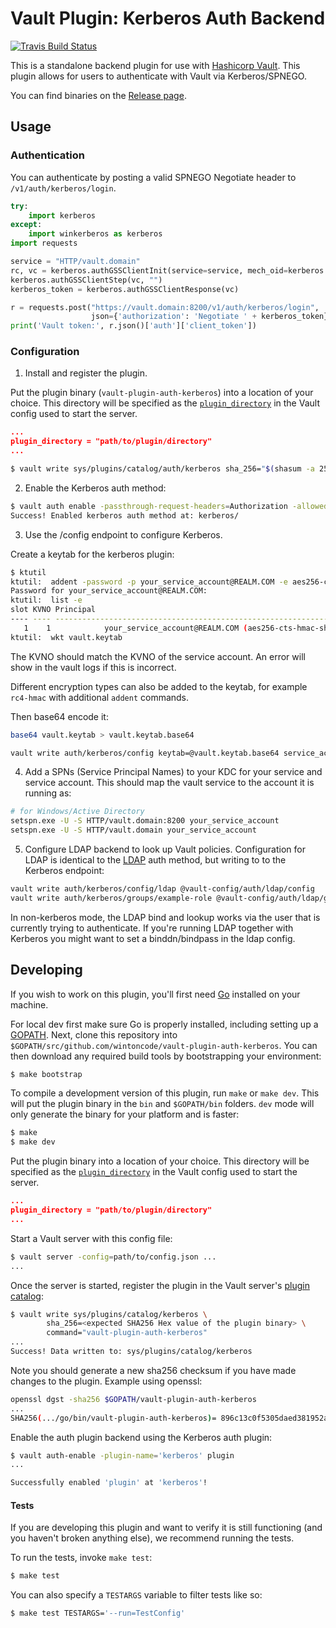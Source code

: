 # Vault Plugin: Kerberos Auth Backend
[![Travis Build Status](https://travis-ci.org/wintoncode/vault-plugin-auth-kerberos.svg?branch=master)](https://travis-ci.org/wintoncode/vault-plugin-auth-kerberos)

This is a standalone backend plugin for use with [Hashicorp Vault](https://www.github.com/hashicorp/vault).
This plugin allows for users to authenticate with Vault via Kerberos/SPNEGO.

You can find binaries on the [Release page](https://github.com/wintoncode/vault-plugin-auth-kerberos/releases).

## Usage

### Authentication

You can authenticate by posting a valid SPNEGO Negotiate header to `/v1/auth/kerberos/login`.

```python
try:
    import kerberos
except:
    import winkerberos as kerberos
import requests

service = "HTTP/vault.domain"
rc, vc = kerberos.authGSSClientInit(service=service, mech_oid=kerberos.GSS_MECH_OID_SPNEGO)
kerberos.authGSSClientStep(vc, "")
kerberos_token = kerberos.authGSSClientResponse(vc)

r = requests.post("https://vault.domain:8200/v1/auth/kerberos/login",
                  json={'authorization': 'Negotiate ' + kerberos_token})
print('Vault token:', r.json()['auth']['client_token'])
```

### Configuration

1. Install and register the plugin.

Put the plugin binary (`vault-plugin-auth-kerberos`) into a location of your choice. This directory
will be specified as the [`plugin_directory`](https://www.vaultproject.io/docs/configuration/index.html#plugin_directory)
in the Vault config used to start the server.

```json
...
plugin_directory = "path/to/plugin/directory"
...
```

```sh
$ vault write sys/plugins/catalog/auth/kerberos sha_256="$(shasum -a 256 'vault-plugin-auth-kerberos' | cut -d ' ' -f1)" command="vault-plugin-auth-kerberos -client-cert server.crt -client-key server.key"
```

2. Enable the Kerberos auth method:

```sh
$ vault auth enable -passthrough-request-headers=Authorization -allowed-response-headers=www-authenticate kerberos
Success! Enabled kerberos auth method at: kerberos/
```

3. Use the /config endpoint to configure Kerberos.

Create a keytab for the kerberos plugin:
```sh
$ ktutil
ktutil:  addent -password -p your_service_account@REALM.COM -e aes256-cts -k 1
Password for your_service_account@REALM.COM:
ktutil:  list -e
slot KVNO Principal
---- ---- ---------------------------------------------------------------------
   1    1            your_service_account@REALM.COM (aes256-cts-hmac-sha1-96)
ktutil:  wkt vault.keytab
```

The KVNO should match the KVNO of the service account. An error will show in the vault logs if this is incorrect.

Different encryption types can also be added to the keytab, for example `rc4-hmac` with additional `addent` commands.

Then base64 encode it:
```sh
base64 vault.keytab > vault.keytab.base64
```

```sh
vault write auth/kerberos/config keytab=@vault.keytab.base64 service_account="your_service_account"
```

4. Add a SPNs (Service Principal Names) to your KDC for your service and service account. This should map the vault service to the account it is running as:
```sh
# for Windows/Active Directory
setspn.exe -U -S HTTP/vault.domain:8200 your_service_account
setspn.exe -U -S HTTP/vault.domain your_service_account
```

5. Configure LDAP backend to look up Vault policies.
Configuration for LDAP is identical to the [LDAP](https://www.vaultproject.io/docs/auth/ldap.html)
auth method, but writing to to the Kerberos endpoint:

```sh
vault write auth/kerberos/config/ldap @vault-config/auth/ldap/config
vault write auth/kerberos/groups/example-role @vault-config/auth/ldap/groups/example-role
```

In non-kerberos mode, the LDAP bind and lookup works via the user that is currently trying to authenticate.
If you're running LDAP together with Kerberos you might want to set a binddn/bindpass in the ldap config.

## Developing

If you wish to work on this plugin, you'll first need
[Go](https://www.golang.org) installed on your machine.

For local dev first make sure Go is properly installed, including
setting up a [GOPATH](https://golang.org/doc/code.html#GOPATH).
Next, clone this repository into
`$GOPATH/src/github.com/wintoncode/vault-plugin-auth-kerberos`.
You can then download any required build tools by bootstrapping your
environment:

```sh
$ make bootstrap
```

To compile a development version of this plugin, run `make` or `make dev`.
This will put the plugin binary in the `bin` and `$GOPATH/bin` folders. `dev`
mode will only generate the binary for your platform and is faster:

```sh
$ make
$ make dev
```

Put the plugin binary into a location of your choice. This directory
will be specified as the [`plugin_directory`](https://www.vaultproject.io/docs/configuration/index.html#plugin_directory)
in the Vault config used to start the server.

```json
...
plugin_directory = "path/to/plugin/directory"
...
```

Start a Vault server with this config file:
```sh
$ vault server -config=path/to/config.json ...
...
```

Once the server is started, register the plugin in the Vault server's [plugin catalog](https://www.vaultproject.io/docs/internals/plugins.html#plugin-catalog):

```sh
$ vault write sys/plugins/catalog/kerberos \
        sha_256=<expected SHA256 Hex value of the plugin binary> \
        command="vault-plugin-auth-kerberos"
...
Success! Data written to: sys/plugins/catalog/kerberos
```

Note you should generate a new sha256 checksum if you have made changes
to the plugin. Example using openssl:

```sh
openssl dgst -sha256 $GOPATH/vault-plugin-auth-kerberos
...
SHA256(.../go/bin/vault-plugin-auth-kerberos)= 896c13c0f5305daed381952a128322e02bc28a57d0c862a78cbc2ea66e8c6fa1
```

Enable the auth plugin backend using the Kerberos auth plugin:

```sh
$ vault auth-enable -plugin-name='kerberos' plugin
...

Successfully enabled 'plugin' at 'kerberos'!
```

#### Tests

If you are developing this plugin and want to verify it is still
functioning (and you haven't broken anything else), we recommend
running the tests.

To run the tests, invoke `make test`:

```sh
$ make test
```

You can also specify a `TESTARGS` variable to filter tests like so:

```sh
$ make test TESTARGS='--run=TestConfig'
```
